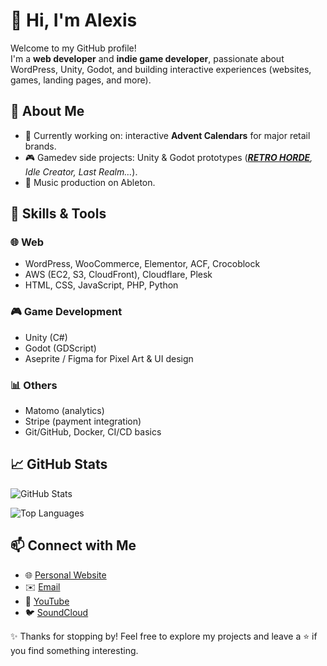 # 👋 Hi, I'm Alexis

Welcome to my GitHub profile!  
I'm a **web developer** and **indie game developer**, passionate about WordPress, Unity, Godot, and building interactive experiences (websites, games, landing pages, and more).


## 🚀 About Me
- 🎯 Currently working on: interactive **Advent Calendars** for major retail brands.  
- 🎮 Gamedev side projects: Unity & Godot prototypes (*[**RETRO HORDE**](https://github.com/BIPBOOP-io/RETRO-HORDE), Idle Creator, Last Realm…*).  
- 🎵 Music production on Ableton.


## 🔧 Skills & Tools
### 🌐 Web
- WordPress, WooCommerce, Elementor, ACF, Crocoblock  
- AWS (EC2, S3, CloudFront), Cloudflare, Plesk  
- HTML, CSS, JavaScript, PHP, Python  

### 🎮 Game Development
- Unity (C#)  
- Godot (GDScript)  
- Aseprite / Figma for Pixel Art & UI design  

### 📊 Others
- Matomo (analytics)  
- Stripe (payment integration)  
- Git/GitHub, Docker, CI/CD basics  


## 📈 GitHub Stats
![GitHub Stats](https://github-readme-stats.vercel.app/api?username=alexisrqs&show_icons=true&theme=radical)  

![Top Languages](https://github-readme-stats.vercel.app/api/top-langs/?username=alexisrqs&layout=compact&theme=radical)  


## 📫 Connect with Me
- 🌐 [Personal Website](https://alexisrqs.com)  
- ✉️ [Email](mailto:contact@alexisrqs.com)  
- 🎥 [YouTube](https://www.youtube.com/@VOYD__)
- 🐦 [SoundCloud](https://soundcloud.com/itsvoyd)


✨ Thanks for stopping by! Feel free to explore my projects and leave a ⭐ if you find something interesting.
